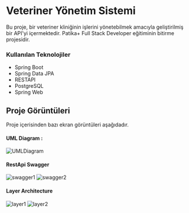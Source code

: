 
# Veteriner Yönetim Sistemi

Bu proje, bir veteriner kliniğinin işlerini yönetebilmek amacıyla geliştirilmiş bir API'yi içermektedir. Patika+ Full Stack Developer eğitiminin bitirme projesidir.


### Kullanılan Teknolojiler



- Spring Boot
- Spring Data JPA
- RESTAPI
- PostgreSQL
- Spring Web






## Proje Görüntüleri

Proje içerisinden bazı ekran görüntüleri aşağıdadır.

#### UML Diagram :
![UMLDiagram](VetProgram/images/umlDiagram.png)

#### RestApi Swagger
![swagger1](VetProgram/images/swagger1.png)
![swagger2](VetProgram/images/swagger2.png)

#### Layer Architecture
![layer1](VetProgram/images/layer1.png)
![layer2](VetProgram/images/layer2.png)






